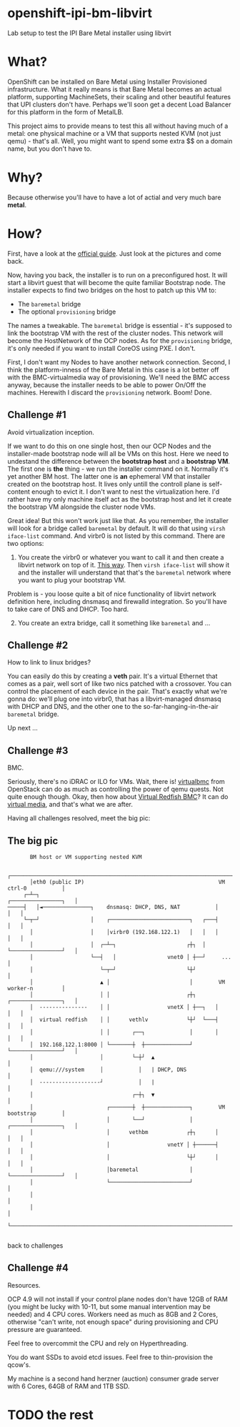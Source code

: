 # openshift-ipi-bm-libvirt
Lab setup to test the IPI Bare Metal installer using libvirt

# What?

OpenShift can be installed on Bare Metal using Installer Provisioned infrastructure. What it really means is that Bare Metal becomes an actual platform, supporting MachineSets, their scaling and other beautiful features that UPI clusters don't have. Perhaps we'll soon get a decent Load Balancer for this platform in the form of MetalLB.

This project aims to provide means to test this all without having much of a metal: one physical machine or a VM that supports nested KVM (not just qemu) - that's all. Well, you might want to spend some extra $$ on a domain name, but you don't have to.

# Why?

Because otherwise you'll have to have a lot of actial and very much bare **metal**.

# How?

First, have a look at the [official guide](https://docs.openshift.com/container-platform/4.9/installing/installing_bare_metal_ipi/ipi-install-overview.html).
Just look at the pictures and come back.

Now, having you back, the installer is to run on a preconfigured host. It will start a libvirt guest that will become the quite familiar Bootstrap node. The installer expects to find two bridges on the host to patch up this VM to:

* The `baremetal` bridge
* The optional `provisioning` bridge

The names a tweakable. The `baremetal` bridge is essential - it's supposed to link the bootstrap VM with the rest of the cluster nodes. This network will become the HostNetwork of the OCP nodes. As for the `provisioning` bridge, it's only needed if you want to install CoreOS using PXE. I don't.

First, I don't want my Nodes to have another network connection. Second, I think the platform-inness of the Bare Metal in this case is a lot better off with the BMC-virtualmedia way of provisioning. We'll need the BMC access anyway, because the installer needs to be able to power On/Off the machines. Herewith I discard the `provisioning` network. Boom! Done.

## Challenge #1

Avoid virtualization inception.

If we want to do this on one single host, then our OCP Nodes and the installer-made bootstrap node will all be VMs on this host. Here we need to undestand the difference between the **bootstrap host** and a **bootstrap VM**. The first one is **the** thing - we run the installer command on it. Normally it's yet another BM host. The latter one is **an** ephemeral VM that installer created on the bootstrap host. It lives only untill the controll plane is self-content enough to evict it. I don't want to nest the virtualization here. I'd rather have my only machine itself act as the bootstrap host and let it create the bootstrap VM alongside the cluster node VMs.

Great idea! But this won't work just like that. As you remember, the installer will look for a bridge called `baremetal` by default. It will do that using `virsh iface-list` command. And virbr0 is not listed by this command. There are two options:

1. You create the virbr0 or whatever you want to call it and then create a libvirt network on top of it. [This way](https://libvirt.org/formatnetwork.html#examplesBridge). Then `virsh iface-list` will show it and the installer will understand that that's the `baremetal` network where you want to plug your bootstrap VM.

Problem is - you loose quite a bit of nice functionality of libvirt network definition here, including dnsmasq and firewalld integration. So you'll have to take care of DNS and DHCP. Too hard.

2. You create an extra bridge, call it something like `baremetal` and ...

## Challenge #2

How to link to linux bridges?

You can easily do this by creating a **veth** pair. It's a virtual Ethernet that comes as a pair, well sort of like two nics patched with a crossover. You can control the placement of each device in the pair. That's exactly what we're gonna do: we'll plug one into virbr0, that has a libvirt-managed dnsmasq with DHCP and DNS, and the other one to the so-far-hanging-in-the-air `baremetal` bridge.

Up next ...

## Challenge #3

BMC.

Seriously, there's no iDRAC or ILO for VMs. Wait, there is! [virtualbmc](https://docs.openstack.org/virtualbmc/latest/) from OpenStack can do as much as controlling the power of qemu quests. Not quite enough though. Okay, then how about [Virtual Redfish BMC](https://docs.openstack.org/sushy-tools/latest/user/dynamic-emulator.html)? It can do [virtual media](https://docs.openstack.org/sushy-tools/latest/user/dynamic-emulator.html#virtual-media-resource), and that's what we are after.

Having all challenges resolved, meet the big pic:

## The big pic

```
       BM host or VM supporting nested KVM

       ┌──────────────────────────────────────────────────────────────────────────────┐
       │eth0 (public IP)                                          VM ctrl-0           │
     ┌─┴─┐                                                       ┌────────────────┐   │
─────┤   │◄───────────────┐    dnsmasq: DHCP, DNS, NAT           │                │   │
     └─┬─┘                │    ┌─────────────────────────┐   ┌───┤                │   │
       │                  │    │virbr0 (192.168.122.1)   │   │   │                │   │
       │                  │  ┌─┴─┐                      ┌┼┐  │   └────────────────┘   │
       │                  └──┤   │                vnet0 │ ┼──┘     ...                │
       │                     └─┬─┘                      └┼┘                           │
       │                     ▲ │                         │        VM worker-n         │
       │                     │ │                        ┌┼┐      ┌────────────────┐   │
       │  ---------------    │ │                  vnetX │ ┼──┐   │                │   │
       │  virtual redfish    │ │      vethlv            └┼┘  └───┤                │   │
       │                     │ │       ┌──┐              │       │                │   │
       │  192.168.122.1:8000 │ └───────┼  ┼──────────────┘       └────────────────┘   │
       │                     │         └─┼┘  ▲                                        │
       │  qemu:///system     │           │   | DHCP, DNS                              │
       │  -------------------┘           │   |                                        │
       │                               ┌─┼┐  ▼                                        │
       │                       ┌───────┼  ┼──────────────┐        VM bootstrap        │
       │                       │       └──┘              │       ┌────────────────┐   │
       │                       │      vethbm            ┌┼┐      │                │   │
       │                       │                  vnetY │ ┼──────┤                │   │
       │                       │                        └┼┘      │                │   │
       │                       │baremetal                │       └────────────────┘   │
       │                       └─────────────────────────┘                            │
       │                                                                              │
       │                                                                              │
       └──────────────────────────────────────────────────────────────────────────────┘
       
```

back to challenges

## Challenge #4

Resources.

OCP 4.9 will not install if your control plane nodes don't have 12GB of RAM (you might be lucky with 10-11, but some manual intervention may be needed) and 4 CPU cores. Workers need as much as 8GB and 2 Cores, otherwise "can't write, not enough space" during provisioning and CPU pressure are guaranteed. 

Feel free to overcommit the CPU and rely on Hyperthreading.

You do want SSDs to avoid etcd issues. Feel free to thin-provision the qcow's.

My machine is a second hand herzner (auction) consumer grade server with 6 Cores, 64GB of RAM and 1TB SSD.

# TODO the rest
